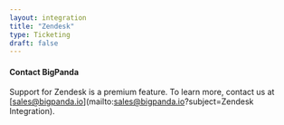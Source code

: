 ```yaml
---
layout: integration 
title: "Zendesk"
type: Ticketing
draft: false
---
```


#### Contact BigPanda
Support for Zendesk is a premium feature. To learn more, contact us at [sales@bigpanda.io](mailto:sales@bigpanda.io?subject=Zendesk Integration).
